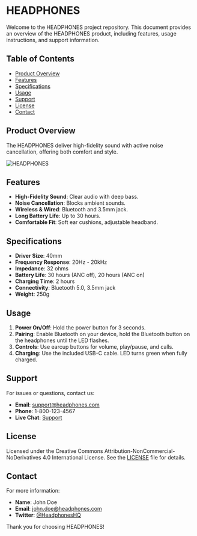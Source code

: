 # HEADPHONES

Welcome to the HEADPHONES project repository. This document provides an overview of the HEADPHONES product, including features, usage instructions, and support information.

## Table of Contents

- [Product Overview](#product-overview)
- [Features](#features)
- [Specifications](#specifications)
- [Usage](#usage)
- [Support](#support)
- [License](#license)
- [Contact](#contact)

## Product Overview

The HEADPHONES deliver high-fidelity sound with active noise cancellation, offering both comfort and style.

![HEADPHONES](path/to/headphone-image.jpg)

## Features

- **High-Fidelity Sound**: Clear audio with deep bass.
- **Noise Cancellation**: Blocks ambient sounds.
- **Wireless & Wired**: Bluetooth and 3.5mm jack.
- **Long Battery Life**: Up to 30 hours.
- **Comfortable Fit**: Soft ear cushions, adjustable headband.

## Specifications

- **Driver Size**: 40mm
- **Frequency Response**: 20Hz - 20kHz
- **Impedance**: 32 ohms
- **Battery Life**: 30 hours (ANC off), 20 hours (ANC on)
- **Charging Time**: 2 hours
- **Connectivity**: Bluetooth 5.0, 3.5mm jack
- **Weight**: 250g

## Usage

1. **Power On/Off**: Hold the power button for 3 seconds.
2. **Pairing**: Enable Bluetooth on your device, hold the Bluetooth button on the headphones until the LED flashes.
3. **Controls**: Use earcup buttons for volume, play/pause, and calls.
4. **Charging**: Use the included USB-C cable. LED turns green when fully charged.

## Support

For issues or questions, contact us:
- **Email**: support@headphones.com
- **Phone**: 1-800-123-4567
- **Live Chat**: [Support](https://www.headphones.com/support)

## License

Licensed under the Creative Commons Attribution-NonCommercial-NoDerivatives 4.0 International License. See the [LICENSE](LICENSE) file for details.

## Contact

For more information:
- **Name**: John Doe
- **Email**: john.doe@headphones.com
- **Twitter**: [@HeadphonesHQ](https://twitter.com/HeadphonesHQ)

Thank you for choosing HEADPHONES!